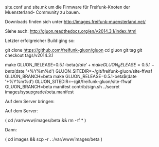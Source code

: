 
site.conf und site.mk um die Firmware für Freifunk-Knoten der Muensterland-
Community zu bauen.

Downloads finden sich unter http://images.freifunk-muensterland.net/

Siehe auch: http://gluon.readthedocs.org/en/v2014.3.1/index.html

Letzter erfolgreicher Build ging so:

git clone https://github.com/freifunk-gluon/gluon
cd gluon
git tag
git checkout tags/v2014.3.1


make GLUON_RELEASE=0.5.1-beta$(date '+%Y%m%d') GLUON_SITEDIR=~/git/freifunk-gluon/site-ffwaf GLUON_BRANCH=beta update
make GLUON_RELEASE=0.5.1-beta$(date '+%Y%m%d') GLUON_SITEDIR=~/git/freifunk-gluon/site-ffwaf GLUON_BRANCH=beta
make GLUON_RELEASE=0.5.1-beta$(date '+%Y%m%d') GLUON_SITEDIR=~/git/freifunk-gluon/site-ffwaf GLUON_BRANCH=beta manifest
contrib/sign.sh ../secret images/sysupgrade/beta.manifest

Auf dem Server bringen:

Auf dem Server:

( cd /var/www/images/beta && rm -rf * )

Dann:

( cd images && scp -r . <server>:/var/www/images/beta )

